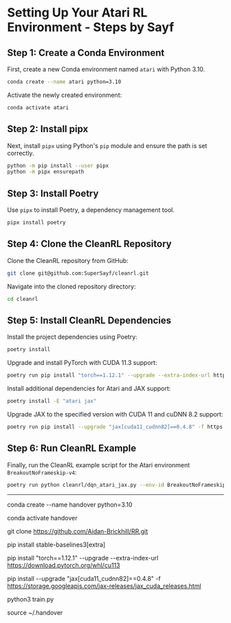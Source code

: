 # Setting Up Your Atari RL Environment - Steps by Sayf

## Step 1: Create a Conda Environment

First, create a new Conda environment named `atari` with Python 3.10.

```bash
conda create --name atari python=3.10
```

Activate the newly created environment:

```bash
conda activate atari
```

## Step 2: Install pipx

Next, install `pipx` using Python's `pip` module and ensure the path is set correctly.

```bash
python -m pip install --user pipx
python -m pipx ensurepath
```

## Step 3: Install Poetry

Use `pipx` to install Poetry, a dependency management tool.

```bash
pipx install poetry
```

## Step 4: Clone the CleanRL Repository

Clone the CleanRL repository from GitHub:

```bash
git clone git@github.com:SuperSayf/cleanrl.git
```

Navigate into the cloned repository directory:

```bash
cd cleanrl
```

## Step 5: Install CleanRL Dependencies

Install the project dependencies using Poetry:

```bash
poetry install
```

Upgrade and install PyTorch with CUDA 11.3 support:

```bash
poetry run pip install "torch==1.12.1" --upgrade --extra-index-url https://download.pytorch.org/whl/cu113
```

Install additional dependencies for Atari and JAX support:

```bash
poetry install -E "atari jax"
```

Upgrade JAX to the specified version with CUDA 11 and cuDNN 8.2 support:

```bash
poetry run pip install --upgrade "jax[cuda11_cudnn82]==0.4.8" -f https://storage.googleapis.com/jax-releases/jax_cuda_releases.html
```

## Step 6: Run CleanRL Example

Finally, run the CleanRL example script for the Atari environment `BreakoutNoFrameskip-v4`:

```bash
poetry run python cleanrl/dqn_atari_jax.py --env-id BreakoutNoFrameskip-v4
```

---

<!-- go onto a node and use as if its a computer
srun -N 1 -p stampede --pty bash -->

conda create --name handover python=3.10

conda activate handover

git clone https://github.com/Aidan-Brickhill/RR.git

pip install stable-baselines3[extra]

pip install "torch==1.12.1" --upgrade --extra-index-url https://download.pytorch.org/whl/cu113

pip install --upgrade "jax[cuda11_cudnn82]==0.4.8" -f https://storage.googleapis.com/jax-releases/jax_cuda_releases.html

python3 train.py

source ~/.handover